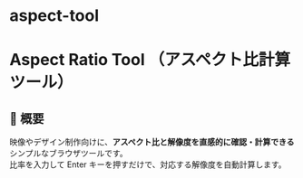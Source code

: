 # aspect-tool

# Aspect Ratio Tool （アスペクト比計算ツール）

## 🧭 概要
映像やデザイン制作向けに、**アスペクト比と解像度を直感的に確認・計算できる**  
シンプルなブラウザツールです。  
比率を入力して Enter キーを押すだけで、対応する解像度を自動計算します。  
